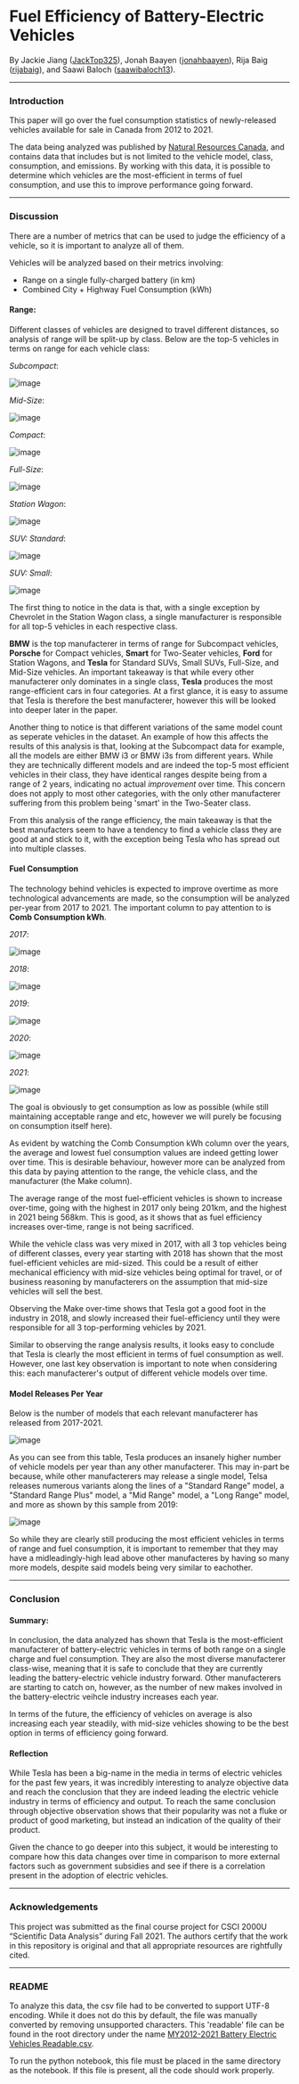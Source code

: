 # **Fuel Efficiency of Battery-Electric Vehicles**
By Jackie Jiang ([JackTop325](https://github.com/JackTop325)), Jonah Baayen ([jonahbaayen](https://github.com/jonahbaayen)), Rija Baig ([rijabaig](https://github.com/rijabaig)), and Saawi Baloch ([saawibaloch13](https://github.com/saawibaloch13)).

---

### **Introduction**
This paper will go over the fuel consumption statistics of newly-released vehicles available for sale in Canada from 2012 to 2021.

The data being analyzed was published by [Natural Resources Canada](https://open.canada.ca/data/en/dataset/98f1a129-f628-4ce4-b24d-6f16bf24dd64), and contains data that includes but is not limited to the vehicle model, class, consumption, and emissions. By working with this data, it is possible to determine which vehicles are the most-efficient in terms of fuel consumption, and use this to improve performance going forward.

---

### **Discussion**
There are a number of metrics that can be used to judge the efficiency of a vehicle, so it is important to analyze all of them.

Vehicles will be analyzed based on their metrics involving:
- Range on a single fully-charged battery (in km)
- Combined City + Highway Fuel Consumption (kWh)

#### **Range:**

Different classes of vehicles are designed to travel different distances, so analysis of range will be split-up by class.
Below are the top-5 vehicles in terms on range for each vehicle class:

*Subcompact*:

![image](https://user-images.githubusercontent.com/90221511/144763091-e151b7ac-8764-4a7b-aa19-d0306654b5d7.png)

*Mid-Size*:

![image](https://user-images.githubusercontent.com/90221511/144763104-1651f3c0-5c51-4e82-b214-3ecc9310b7dd.png)

*Compact*:

![image](https://user-images.githubusercontent.com/90221511/144763112-2125f5e9-1bd0-40e3-97a7-2bfca83ffe21.png)

*Full-Size*:

![image](https://user-images.githubusercontent.com/90221511/144763118-128e953a-4355-4a9f-b148-d6aeb94e3e70.png)

*Station Wagon*:

![image](https://user-images.githubusercontent.com/90221511/144763132-d4940b14-20cb-4a27-be12-b43047d7a25a.png)

*SUV: Standard*:

![image](https://user-images.githubusercontent.com/90221511/144763141-f813b086-0cef-4116-bd80-cd9f2c73e6be.png)

*SUV: Small*:

![image](https://user-images.githubusercontent.com/90221511/144763146-f78738bf-e6b5-461f-8e5e-bbb8b04a66a6.png)

The first thing to notice in the data is that, with a single exception by Chevrolet in the Station Wagon class, a single manufacturer is responsible for all top-5 vehicles in each respective class.

**BMW** is the top manufacterer in terms of range for Subcompact vehicles, **Porsche** for Compact vehicles, **Smart** for Two-Seater vehicles, **Ford** for Station Wagons, and **Tesla** for Standard SUVs, Small SUVs, Full-Size, and Mid-Size vehicles. An important takeaway is that while every other manufacterer only dominates in a single class, **Tesla** produces the most range-efficient cars in four categories. At a first glance, it is easy to assume that Tesla is therefore the best manufacterer, however this will be looked into deeper later in the paper.

Another thing to notice is that different variations of the same model count as seperate vehicles in the dataset. An example of how this affects the results of this analysis is that, looking at the Subcompact data for example, all the models are either BMW i3 or BMW i3s from different years. While they are technically different models and are indeed the top-5 most efficient vehicles in their class, they have identical ranges despite being from a range of 2 years, indicating no actual _improvement_ over time. This concern does not apply to most other categories, with the only other manufacterer suffering from this problem being 'smart' in the Two-Seater class.

From this analysis of the range efficiency, the main takeaway is that the best manufacters seem to have a tendency to find a vehicle class they are good at and stick to it, with the exception being Tesla who has spread out into multiple classes.

#### **Fuel Consumption**

The technology behind vehicles is expected to improve overtime as more technological advancements are made, so the consumption will be analyzed per-year from 2017 to 2021. The important column to pay attention to is **Comb Consumption kWh**.

*2017*:

![image](https://user-images.githubusercontent.com/90221511/144763819-ab2212ab-f240-4b4f-8f4c-262acf7ea90b.png)

*2018*:

![image](https://user-images.githubusercontent.com/90221511/144763826-bad8899c-28f2-4cd8-b06a-e70b74b5e413.png)

*2019*:

![image](https://user-images.githubusercontent.com/90221511/144763829-dede5dab-06d3-4706-b05b-d3acd30878b8.png)

*2020*:

![image](https://user-images.githubusercontent.com/90221511/144763832-2804d659-59db-4af9-bb7d-90e3a062901f.png)

*2021*:

![image](https://user-images.githubusercontent.com/90221511/144763834-7a390256-5068-434c-a4ae-5c59ccabf7ae.png)

The goal is obviously to get consumption as low as possible (while still maintaining acceptable range and etc, however we will purely be focusing on consumption itself here).

As evident by watching the Comb Consumption kWh column over the years, the average and lowest fuel consumption values are indeed getting lower over time. This is desirable behaviour, however more can be analyzed from this data by paying attention to the range, the vehicle class, and the manufacturer (the Make column).

The average range of the most fuel-efficient vehicles is shown to increase over-time, going with the highest in 2017 only being 201km, and the highest in 2021 being 568km. This is good, as it shows that as fuel efficiency increases over-time, range is not being sacrificed.

While the vehicle class was very mixed in 2017, with all 3 top vehicles being of different classes, every year starting with 2018 has shown that the most fuel-efficient vehicles are mid-sized. This could be a result of either mechanical efficiency with mid-size vehicles being optimal for travel, or of business reasoning by manufacterers on the assumption that mid-size vehicles will sell the best.

Observing the Make over-time shows that Tesla got a good foot in the industry in 2018, and slowly increased their fuel-efficiency until they were responsible for all 3 top-performing vehicles by 2021.

Similar to observing the range analysis results, it looks easy to conclude that Tesla is clearly the most efficient in terms of fuel consumption as well. However, one last key observation is important to note when considering this: each manufacterer's output of different vehicle models over time.

#### **Model Releases Per Year**

Below is the number of models that each relevant manufacterer has released from 2017-2021.

![image](https://user-images.githubusercontent.com/90221511/144764214-a882fc63-10d4-469b-9f24-ace65a3b7cfd.png)

As you can see from this table, Tesla produces an insanely higher number of vehicle models per year than any other manufacterer. This may in-part be because, while other manufacterers may release a single model, Telsa releases numerous variants along the lines of a "Standard Range" model, a "Standard Range Plus" model, a "Mid Range" model, a "Long Range" model, and more as shown by this sample from 2019:

![image](https://user-images.githubusercontent.com/90221511/144764338-9c650a4b-3def-4505-a650-2a0f325d6b22.png)

So while they are clearly still producing the most efficient vehicles in terms of range and fuel consumption, it is important to remember that they may have a midleadingly-high lead above other manufacteres by having so many more models, despite said models being very similar to eachother.

---

### **Conclusion**

#### Summary:
In conclusion, the data analyzed has shown that Tesla is the most-efficient manufacterer of battery-electric vehicles in terms of both range on a single charge and fuel consumption. They are also the most diverse manufacterer class-wise, meaning that it is safe to conclude that they are currently leading the battery-electric vehicle industry forward. Other manufacterers are starting to catch on, however, as the number of new makes involved in the battery-electric veihcle industry increases each year.

In terms of the future, the efficiency of vehicles on average is also increasing each year steadily, with mid-size vehicles showing to be the best option in terms of efficiency going forward.

#### Reflection

While Tesla has been a big-name in the media in terms of electric vehicles for the past few years, it was incredibly interesting to analyze objective data and reach the conclusion that they are indeed leading the electric vehicle industry in terms of efficiency and output. To reach the same conclusion through objective observation shows  that their popularity was not a fluke or product of good marketing, but instead an indication of the quality of their product.

Given the chance to go deeper into this subject, it would be interesting to compare how this data changes over time in comparison to more external factors such as government subsidies and see if there is a correlation present in the adoption of electric vehicles.

--- 

### **Acknowledgements**

This project was submitted as the final course project for CSCI 2000U “Scientific 
Data Analysis” during Fall 2021. The authors certify that the work in this 
repository is original and that all appropriate resources are rightfully cited.

--- 

### **README**

To analyze this data, the csv file had to be converted to support UTF-8 encoding. While it does not do this by default, the file was manually converted by removing unsupported characters. This 'readable' file can be found in the root directory under the name [MY2012-2021 Battery Electric Vehicles Readable.csv](https://github.com/jonahbaayen/csci2000u-group3-final/blob/main/MY2012-2021%20Battery%20Electric%20Vehicles%20Readable.csv).

To run the python notebook, this file must be placed in the same directory as the notebook. If this file is present, all the code should work properly.
